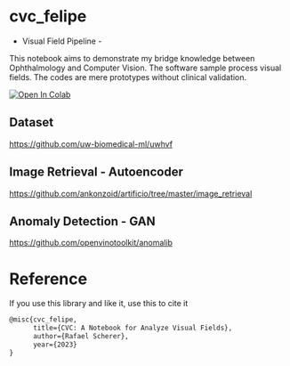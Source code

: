 # cvc_felipe
- Visual Field Pipeline -

This notebook aims to demonstrate my bridge knowledge between Ophthalmology and Computer Vision. The software sample process visual fields. The codes are mere prototypes without clinical validation.



<a href="https://colab.research.google.com/drive/1_9upz035COtpVnNewmHNO437NBij5Lvt?usp=sharing" target="_parent"><img src="https://colab.research.google.com/assets/colab-badge.svg" alt="Open In Colab"/></a>


## Dataset
https://github.com/uw-biomedical-ml/uwhvf

## Image Retrieval - Autoencoder
https://github.com/ankonzoid/artificio/tree/master/image_retrieval

## Anomaly Detection - GAN
https://github.com/openvinotoolkit/anomalib



# Reference

If you use this library and like it, use this to cite it

```tex
@misc{cvc_felipe,
      title={CVC: A Notebook for Analyze Visual Fields},
      author={Rafael Scherer},
      year={2023}
}
```
